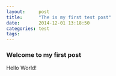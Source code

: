 ```yaml
---
layout:     post
title:      "The is my first test post"
date:       2014-12-01 13:18:50
categories: test
tags:       
---
```


### Welcome to my first post
Hello World!